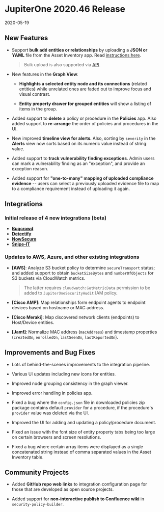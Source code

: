 # JupiterOne 2020.46 Release

2020-05-19

## New Features

- Support **bulk add entities or relationships** by uploading a **JSON or YAML**
  file from the Asset Inventory app. Read [instructions here][1].

  > Bulk upload is also supported via [API][2].

- New features in the **Graph View**:

  - **Highlights a selected entity node and its connections** (related entities)
    while unrelated ones are faded out to improve focus and visual contrast.

  - **Entity property drawer for grouped entities** will show a listing of items
    in the group.

- Added support to **delete** a policy or procedure in the **Policies** app.
  Also added support to **re-arrange** the order of policies and procedures in
  the UI.

- New improved **timeline view for alerts**. Also, sorting by `severity` in the
  **Alerts** view now sorts based on its numeric value instead of string value.

- Added support to **track vulnerability finding exceptions**. Admin users can
  mark a vulnerability finding as an "exception", and provide an exception
  reason.

- Added support for **"one-to-many" mapping of uploaded compliance evidence** --
  users can select a previously uploaded evidence file to map to a compliance
  requirement instead of uploading it again.

## Integrations

### Initial release of 4 new integrations (beta)

- [**Bugcrowd**](../docs/integrations/bugcrowd/index.md)
- [**Detectify**](../docs/integrations/detectify/index.md)
- [**NowSecure**](../docs/integrations/nowsecure/index.md)
- [**Snipe-IT**](../docs/integrations/snipe-it/index.md)

### Updates to AWS, Azure, and other existing integrations

- **[AWS]**: Analyze S3 bucket policy to determine `secureTransport` status; and
  added support to obtain `bucketSizeBytes` and `numberOfObjects` for S3 buckets
  via CloudWatch metrics.
  
  > The latter requires `cloudwatch:GetMetricData` permission to be added to
  `JupiterOneSecurityAudit` IAM policy.

- **[Cisco AMP]**: Map relationships form endpoint agents to endpoint devices
  based on hostname or MAC address.

- **[Cisco Meraki]**: Map discovered network clients (endpoints) to Host/Device
  entities.

- **[Jamf]**: Normalize MAC address (`macAddress`) and timestamp properties
  (`createdOn`, `enrolledOn`, `lastSeenOn`, `lastReportedOn`).

## Improvements and Bug Fixes

- Lots of behind-the-scenes improvements to the integration pipeline.

- Various UI updates including new icons for entities.

- Improved node grouping consistency in the graph viewer.

- Improved error handling in policies app.

- Fixed a bug where the `config.json` file in downloaded policies zip package
  contains default `provider` for a procedure, if the procedure's `provider`
  value was deleted via the UI.

- Improved the UI for adding and updating a policy/procedure document.

- Fixed an issue with the font size of entity property tabs being too large on
  certain browsers and screen resolutions.

- Fixed a bug where certain array items were displayed as a single concatenated
  string instead of comma separated values in the Asset Inventory table.

## Community Projects

- Added **GitHub repo web links** to integration configuration page for those
  that are developed as open source projects.

- Added support for **non-interactive publish to Confluence wiki** in
  `security-policy-builder`.

[1]: ../guides/bulk-upload.md
[2]: ../docs/jupiterone-api.md#entityandrelationshipsynchronization
